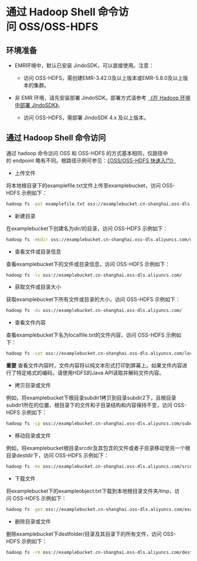 # 通过 Hadoop Shell 命令访问 OSS/OSS-HDFS

## 环境准备

*   EMR环境中，默认已安装 JindoSDK，可以直接使用。注意：
    
    *   访问 OSS-HDFS，需创建EMR-3.42.0及以上版本或EMR-5.8.0及以上版本的集群。
        
*   非 EMR 环境，请先安装部署 JindoSDK。部署方式请参考 [《在 Hadoop 环境中部署 JindoSDK》](/docs/user/jindosdk/jindosdk_deployment_hadoop.md)。
    
    *   访问 OSS-HDFS，需部署 JindoSDK 4.x 及以上版本。
        

## 通过 Hadoop Shell 命令访问

通过 hadoop 命令访问 OSS 和 OSS-HDFS 的方式基本相同，仅路径中的 endpoint 略有不同。根路径示例可参见：[《OSS/OSS-HDFS 快速入门》](../oss_quickstart.md)

*   上传文件
    

将本地根目录下的examplefile.txt文件上传至examplebucket，访问 OSS-HDFS 示例如下：

```bash
hadoop fs -put examplefile.txt oss://examplebucket.cn-shanghai.oss-dls.aliyuncs.com/
```

*   新建目录
    
在examplebucket下创建名为dir/的目录，访问 OSS-HDFS 示例如下：

```bash
hadoop fs -mkdir oss://examplebucket.cn-shanghai.oss-dls.aliyuncs.com/dir/
```

*   查看文件或目录信息
    
查看examplebucket下的文件或目录信息，访问 OSS-HDFS 示例如下：

```bash
hadoop fs -ls oss://examplebucket.cn-shanghai.oss-dls.aliyuncs.com/
```

*   获取文件或目录大小
    
获取examplebucket下所有文件或目录的大小，访问 OSS-HDFS 示例如下：

```bash
hadoop fs -du oss://examplebucket.cn-shanghai.oss-dls.aliyuncs.com/
```

*   查看文件内容
    
查看examplebucket下名为localfile.txt的文件内容，访问 OSS-HDFS 示例如下：

```bash
hadoop fs -cat oss://examplebucket.cn-shanghai.oss-dls.aliyuncs.com/localfile.txt
```

**重要** 查看文件内容时，文件内容将以纯文本形式打印到屏幕上。如果文件内容进行了特定格式的编码，请使用HDFS的Java API读取并解码文件内容。

*   拷贝目录或文件
    
例如，将examplebucket下根目录subdir1拷贝到目录subdir2下，且根目录subdir1所在的位置、根目录下的文件和子目录结构和内容保持不变，访问 OSS-HDFS 示例如下：

```bash
hadoop fs -cp oss://examplebucket.cn-shanghai.oss-dls.aliyuncs.com/subdir1  oss://examplebucket.cn-shanghai.oss-dls.aliyuncs.com/subdir2/subdir1
```

*   移动目录或文件
    
例如，将examplebucket根目录srcdir及其包含的文件或者子目录移动至另一个根目录destdir下，访问 OSS-HDFS 示例如下：

```bash
hadoop fs -mv oss://examplebucket.cn-shanghai.oss-dls.aliyuncs.com/srcdir  oss://examplebucket.cn-shanghai.oss-dls.aliyuncs.com/destdir
```

*   下载文件
    
将examplebucket下的exampleobject.txt下载到本地根目录文件夹/tmp，访问 OSS-HDFS 示例如下：

```bash
hadoop fs -get oss://examplebucket.cn-shanghai.oss-dls.aliyuncs.com/exampleobject.txt  /tmp/
```

*   删除目录或文件
    
删除examplebucket下destfolder/目录及其目录下的所有文件，访问 OSS-HDFS 示例如下：

```bash
hadoop fs -rm oss://examplebucket.cn-shanghai.oss-dls.aliyuncs.com/destfolder/
```